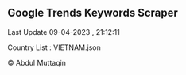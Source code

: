 

## Google Trends Keywords Scraper 
 
Last Update 09-04-2023 , 21:12:11

Country List :
VIETNAM.json



© Abdul Muttaqin 
